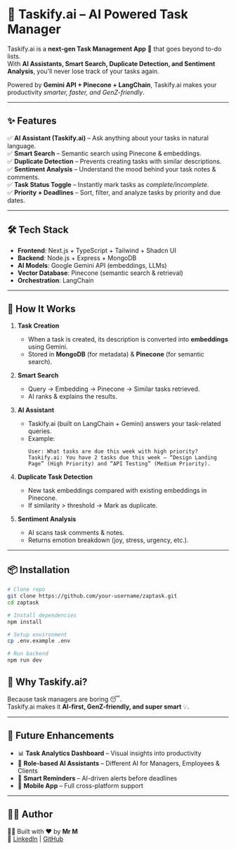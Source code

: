 # 🧠 Taskify.ai – AI Powered Task Manager  

Taskify.ai is a **next-gen Task Management App** 🚀 that goes beyond to-do lists.  
With **AI Assistants, Smart Search, Duplicate Detection, and Sentiment Analysis**, you’ll never lose track of your tasks again.  

Powered by **Gemini API + Pinecone + LangChain**, Taskify.ai makes your productivity *smarter, faster, and GenZ-friendly*.  

---

## ✨ Features  

✅ **AI Assistant (Taskify.ai)** – Ask anything about your tasks in natural language.  
✅ **Smart Search** – Semantic search using Pinecone & embeddings.  
✅ **Duplicate Detection** – Prevents creating tasks with similar descriptions.  
✅ **Sentiment Analysis** – Understand the mood behind your task notes & comments.  
✅ **Task Status Toggle** – Instantly mark tasks as *complete/incomplete*.  
✅ **Priority + Deadlines** – Sort, filter, and analyze tasks by priority and due dates.  

---

## 🛠️ Tech Stack  

- **Frontend**: Next.js + TypeScript + Tailwind + Shadcn UI  
- **Backend**: Node.js + Express + MongoDB  
- **AI Models**: Google Gemini API (embeddings, LLMs)  
- **Vector Database**: Pinecone (semantic search & retrieval)  
- **Orchestration**: LangChain  

---

## 🚀 How It Works  

1. **Task Creation**  
   - When a task is created, its description is converted into **embeddings** using Gemini.  
   - Stored in **MongoDB** (for metadata) & **Pinecone** (for semantic search).  

2. **Smart Search**  
   - Query → Embedding → Pinecone → Similar tasks retrieved.  
   - AI ranks & explains the results.  

3. **AI Assistant**  
   - Taskify.ai (built on LangChain + Gemini) answers your task-related queries.  
   - Example:  
     ```
     User: What tasks are due this week with high priority?
     Taskify.ai: You have 2 tasks due this week – “Design Landing Page” (High Priority) and “API Testing” (Medium Priority).
     ```

4. **Duplicate Task Detection**  
   - New task embeddings compared with existing embeddings in Pinecone.  
   - If similarity > threshold → Mark as duplicate.  

5. **Sentiment Analysis**  
   - AI scans task comments & notes.  
   - Returns emotion breakdown (joy, stress, urgency, etc.).  

---

## 📦 Installation  

```bash
# Clone repo
git clone https://github.com/your-username/zaptask.git
cd zaptask

# Install dependencies
npm install

# Setup environment
cp .env.example .env

# Run backend
npm run dev
```

<!-- ---

## ⚡ API Endpoints  

- `POST /task/create` → Create new task  
- `PUT /task/:id/switch-status` → Toggle task completion  
- `POST /task/assistant` → Get AI Assistant reply  
- `POST /task/search` → Smart semantic search  
- `POST /task/sentiment` → Run sentiment analysis  
- `POST /task/duplicate-check` → Detect duplicate task  
- `POST /task/assistant` → Get Taskify.ai reply

--- -->

## 🌟 Why Taskify.ai?  

Because task managers are boring 😴.  
Taskify.ai makes it **AI-first, GenZ-friendly, and super smart** 💡.  

---

## 🔮 Future Enhancements  

- 📊 **Task Analytics Dashboard** – Visual insights into productivity  
- 🤖 **Role-based AI Assistants** – Different AI for Managers, Employees & Clients  
- 🔔 **Smart Reminders** – AI-driven alerts before deadlines  
- 📱 **Mobile App** – Full cross-platform support  

---

## 🧑‍💻 Author  

👨‍💻 Built with ❤️ by **Mr M**  
🔗 [LinkedIn](https://linkedin.com) | [GitHub](https://github.com)  
